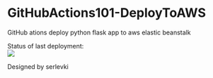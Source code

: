 # GitHubActions101-DeployToAWS
GitHub ations deploy python flask app to aws elastic beanstalk

Status of last deployment:<br>
<img src="https://github.com/serlevki/GitHubActions101-DeployToAWS/workflows/CI-CD-Pipeline-to-AWS-Elastic-Beanstalk/badge.svg?branch=master"><br>

Designed by serlevki
